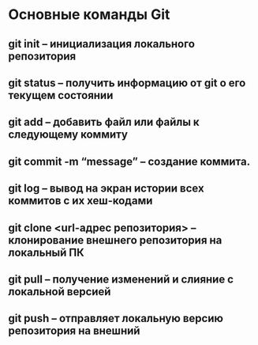 # Основные команды Git

##	git init – инициализация локального репозитория

##	git status – получить информацию от git о его текущем состоянии
##	git add – добавить файл или файлы к следующему коммиту
##	git commit -m “message” – создание коммита.
##	git log – вывод на экран истории всех коммитов с их хеш-кодами
##	git clone <url-адрес репозитория> – клонирование внешнего репозитория на  локальный ПК
##	git pull – получение изменений и слияние с локальной версией
##	git push – отправляет локальную версию репозитория на внешний
